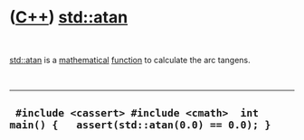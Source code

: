 
 

 

 

 

 

([C++](Cpp.md)) [std::atan](CppAtan.md)
=========================================

 

[std::atan](CppAtan.md) is a [mathematical](CppMath.md)
[function](CppFunction.md) to calculate the arc tangens.

 

  -----------------------------------------------------------------------------------------
  ` #include <cassert> #include <cmath>  int main() {   assert(std::atan(0.0) == 0.0); }`
  -----------------------------------------------------------------------------------------

 

 

 

 

 

 

